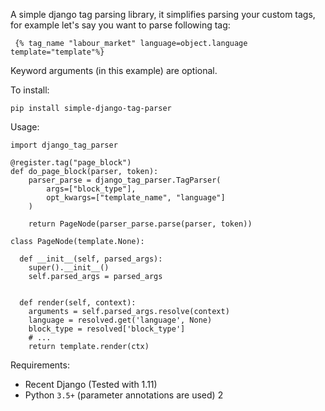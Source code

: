 A simple django tag parsing library, it simplifies
parsing your custom tags, for example let's say 
you want to parse following tag: 

     {% tag_name "labour_market" language=object.language template="template"%}

Keyword arguments (in this example) are optional. 

To install: 
   
    pip install simple-django-tag-parser

Usage:

    import django_tag_parser

    @register.tag("page_block")
    def do_page_block(parser, token):
        parser_parse = django_tag_parser.TagParser(
            args=["block_type"],
            opt_kwargs=["template_name", "language"]
        )

        return PageNode(parser_parse.parse(parser, token))

    class PageNode(template.None):
      
      def __init__(self, parsed_args):
        super().__init__()
        self.parsed_args = parsed_args


      def render(self, context):
        arguments = self.parsed_args.resolve(context) 
        language = resolved.get('language', None)
        block_type = resolved['block_type']
        # ...
        return template.render(ctx)


Requirements: 

* Recent Django (Tested with 1.11)
* Python ``3.5+`` (parameter annotations are used)
2
